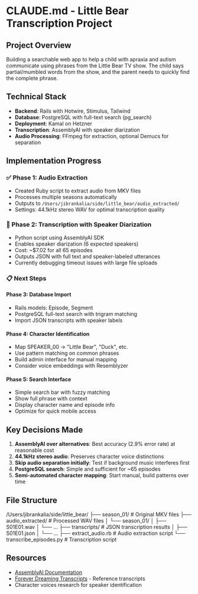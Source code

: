 # CLAUDE.md - Little Bear Transcription Project

## Project Overview
Building a searchable web app to help a child with apraxia and autism communicate using phrases from the Little Bear TV show. The child says partial/mumbled words from the show, and the parent needs to quickly find the complete phrase.

## Technical Stack
- **Backend**: Rails with Hotwire, Stimulus, Tailwind
- **Database**: PostgreSQL with full-text search (pg_search)
- **Deployment**: Kamal on Hetzner
- **Transcription**: AssemblyAI with speaker diarization
- **Audio Processing**: FFmpeg for extraction, optional Demucs for separation

## Implementation Progress

### ✅ Phase 1: Audio Extraction
- Created Ruby script to extract audio from MKV files
- Processes multiple seasons automatically
- Outputs to `/Users/jibrankalia/side/little_bear/audio_extracted/`
- Settings: 44.1kHz stereo WAV for optimal transcription quality

### 🚧 Phase 2: Transcription with Speaker Diarization
- Python script using AssemblyAI SDK
- Enables speaker diarization (6 expected speakers)
- Cost: ~$7.02 for all 65 episodes
- Outputs JSON with full text and speaker-labeled utterances
- Currently debugging timeout issues with large file uploads

### 📋 Next Steps

#### Phase 3: Database Import
- Rails models: Episode, Segment
- PostgreSQL full-text search with trigram matching
- Import JSON transcripts with speaker labels

#### Phase 4: Character Identification
- Map SPEAKER_00 → "Little Bear", "Duck", etc.
- Use pattern matching on common phrases
- Build admin interface for manual mapping
- Consider voice embeddings with Resemblyzer

#### Phase 5: Search Interface
- Simple search bar with fuzzy matching
- Show full phrase with context
- Display character name and episode info
- Optimize for quick mobile access

## Key Decisions Made

1. **AssemblyAI over alternatives**: Best accuracy (2.9% error rate) at reasonable cost
2. **44.1kHz stereo audio**: Preserves character voice distinctions
3. **Skip audio separation initially**: Test if background music interferes first
4. **PostgreSQL search**: Simple and sufficient for ~65 episodes
5. **Semi-automated character mapping**: Start manual, build patterns over time

## File Structure
/Users/jibrankalia/side/little_bear/
├── season_01/           # Original MKV files
├── audio_extracted/     # Processed WAV files
│   └── season_01/
│       ├── S01E01.wav
│       └── ...
├── transcripts/         # JSON transcription results
│   ├── S01E01.json
│   └── ...
├── extract_audio.rb     # Audio extraction script
└── transcribe_episodes.py # Transcription script


## Resources
- [AssemblyAI Documentation](https://www.assemblyai.com/docs)
- [Forever Dreaming Transcripts](https://transcripts.foreverdreaming.org/viewforum.php?f=2277) - Reference transcripts
- Character voices research for speaker identification

